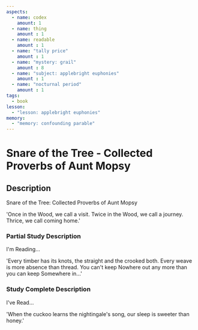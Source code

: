 ```yaml
---
aspects: 
  - name: codex
    amount: 1
  - name: thing
    amount : 1
  - name: readable
    amount : 1
  - name: "tally price"
    amount : 1
  - name: "mystery: grail"
    amount : 8
  - name: "subject: applebright euphonies"
    amount : 1
  - name: "nocturnal period"
    amount : 1
tags:
  - book
lesson:
  - "lesson: applebright euphonies"
memory:
  - "memory: confounding parable"
---
```


# Snare of the Tree - Collected Proverbs of Aunt Mopsy

## Description
Snare of the Tree: Collected Proverbs of Aunt Mopsy

'Once in the Wood, we call a visit. Twice in the Wood, we call a journey. Thrice, we call coming home.'
### Partial Study Description
I'm Reading...

'Every timber has its knots, the straight and the crooked both. Every weave is more absence than thread. You can't keep Nowhere out any more than you can keep Somewhere in…'
### Study Complete Description
I've Read...

'When the cuckoo learns the nightingale's song, our sleep is sweeter than honey.'